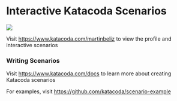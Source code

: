 # Interactive Katacoda Scenarios

[![](http://shields.katacoda.com/katacoda/martinbeliz/count.svg)](https://www.katacoda.com/martinbeliz "Get your profile on Katacoda.com")

Visit https://www.katacoda.com/martinbeliz to view the profile and interactive scenarios

### Writing Scenarios
Visit https://www.katacoda.com/docs to learn more about creating Katacoda scenarios

For examples, visit https://github.com/katacoda/scenario-example
